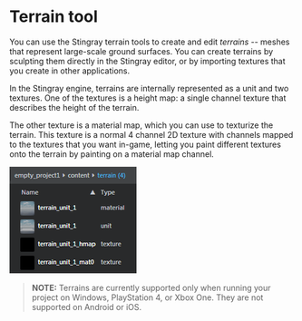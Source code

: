 # Terrain tool

You can use the Stingray terrain tools to create and edit *terrains* -- meshes that represent large-scale ground surfaces. You can create terrains by sculpting them directly in the Stingray editor, or by importing textures that you create in other applications.

In the Stingray engine, terrains are internally represented as a unit and two textures. One of the textures is a height map: a single channel texture that describes the height of the terrain.

The other texture is a material map, which you can use to texturize the terrain. This texture is a normal 4 channel 2D texture with channels mapped to the textures that you want in-game, letting you paint different textures onto the terrain by painting on a material map channel.

![](../images/terrain_assetbrwser.png)

> **NOTE:** Terrains are currently supported only when running your project on Windows, PlayStation 4, or Xbox One. They are not supported on Android or iOS.
